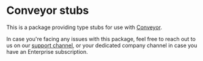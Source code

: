 # Conveyor stubs

This is a package providing type stubs for use with [Conveyor](https://www.dataminded.com/conveyor).

In case you're facing any issues with this package, feel free to reach out to us on our [support channel](https://conveyordata.slack.com/),
or your dedicated company channel in case you have an Enterprise subscription.
